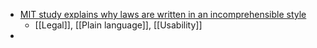 - [MIT study explains why laws are written in an incomprehensible style](https://news.mit.edu/2024/mit-study-explains-laws-incomprehensible-writing-style-0819)
	- [[Legal]], [[Plain language]], [[Usability]]
-